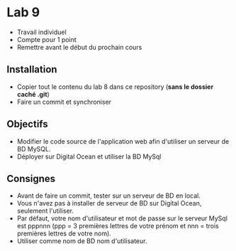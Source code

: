 # Lab 9
- Travail individuel
- Compte pour 1 point
- Remettre avant le début du prochain cours

## Installation
- Copier tout le contenu du lab 8 dans ce repository (**sans le dossier caché .git**)
- Faire un commit et synchroniser

## Objectifs
- Modifier le code source de l'application web afin d'utiliser un serveur de BD MySQL. 
- Déployer sur Digital Ocean et utiliser la BD MySql

## Consignes
- Avant de faire un commit, tester sur un serveur de BD en local.
- Vous n'avez pas à installer de serveur de BD sur Digital Ocean, seulement l'utiliser.
- Par défaut, votre nom d'utilisateur et mot de passe sur le serveur MySql est pppnnn (ppp = 3 premières lettres de votre prénom et nnn = trois premières lettres de votre nom). 
- Utiliser comme nom de BD nom d'utilisateur.
